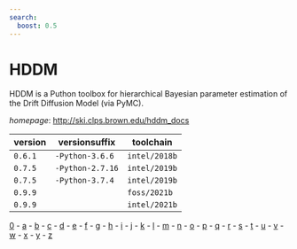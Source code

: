 ```yaml
---
search:
  boost: 0.5
---
```

# HDDM

HDDM is a Puthon toolbox for hierarchical Bayesian parameter estimation  of the Drift Diffusion Model (via PyMC).

*homepage*: <http://ski.clps.brown.edu/hddm_docs>

version | versionsuffix | toolchain
--------|---------------|----------
``0.6.1`` | ``-Python-3.6.6`` | ``intel/2018b``
``0.7.5`` | ``-Python-2.7.16`` | ``intel/2019b``
``0.7.5`` | ``-Python-3.7.4`` | ``intel/2019b``
``0.9.9`` |  | ``foss/2021b``
``0.9.9`` |  | ``intel/2021b``

[0](../0/index.md) - [a](../a/index.md) - [b](../b/index.md) - [c](../c/index.md) - [d](../d/index.md) - [e](../e/index.md) - [f](../f/index.md) - [g](../g/index.md) - [h](../h/index.md) - [i](../i/index.md) - [j](../j/index.md) - [k](../k/index.md) - [l](../l/index.md) - [m](../m/index.md) - [n](../n/index.md) - [o](../o/index.md) - [p](../p/index.md) - [q](../q/index.md) - [r](../r/index.md) - [s](../s/index.md) - [t](../t/index.md) - [u](../u/index.md) - [v](../v/index.md) - [w](../w/index.md) - [x](../x/index.md) - [y](../y/index.md) - [z](../z/index.md)

